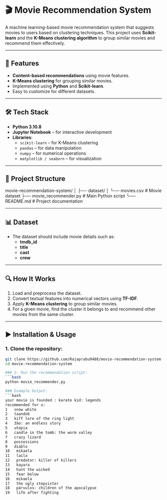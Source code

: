 # 🎬 Movie Recommendation System

A machine learning-based movie recommendation system that suggests movies to users based on clustering techniques. This project uses **Scikit-learn** and the **K-Means clustering algorithm** to group similar movies and recommend them effectively.

---

## 🚀 Features
- **Content-based recommendations** using movie features.
- **K-Means clustering** for grouping similar movies.
- Implemented using **Python** and **Scikit-learn**.
- Easy to customize for different datasets.

---

## 🛠 Tech Stack
- **Python 3.10.8**
- **Jupyter Notebook** – for interactive development
- **Libraries**:
  - `scikit-learn` – for K-Means clustering
  - `pandas` – for data manipulation
  - `numpy` – for numerical operations
  - `matplotlib / seaborn` – for visualization 

---

## 📂 Project Structure
movie-recommendation-system/
│
├── dataset/
│ └── movies.csv # Movie dataset
├── movie_recommender.py # Main Python script
└── README.md # Project documentation

---

## 📊 Dataset
- The dataset should include movie details such as:
  - **tmdb_id**
  - **title**
  - **cast**
  - **crew**

---

## 🔍 How It Works
1. Load and preprocess the dataset.
2. Convert textual features into numerical vectors using **TF-IDF**.
3. Apply **K-Means clustering** to group similar movies.
4. For a given movie, find the cluster it belongs to and recommend other movies from the same cluster.

---

## ▶️ Installation & Usage
### 1. Clone the repository:
```bash
git clone https://github.com/Rajaprabu9488/movie-recommendation-system.git
cd movie-recommendation-system

### 2. Run the recommendation script:
```bash
python movie_recommender.py

### Example Output:
```bash
your movie is founded : karate kid: legends
recommended for u:
1   snow white
2   taandob
3   kiff lore of the ring light
4   3ão: an endless story
5   utopia
6   candle in the tomb: the worm valley
7   crazy lizard
8   possessions
9   diablo
10   mikaela
11   laila
12   predator: killer of killers
13   kayara
14   hunt the wicked
15   fear below
16   mikaela
17   the ugly stepsister
18   párvulos: children of the apocalypse
19   life after fighting

